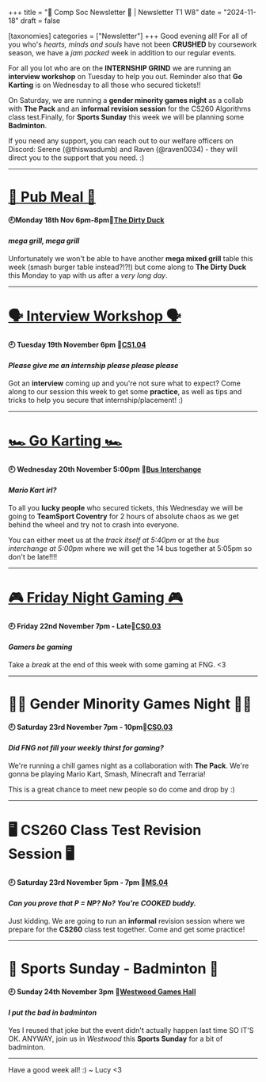 +++
title = "👾 Comp Soc Newsletter 👾 | Newsletter T1 W8"
date = "2024-11-18"
draft = false

[taxonomies]
categories = ["Newsletter"]
+++
Good evening all! For all of you who's *hearts, minds and souls* have not been **CRUSHED** by coursework season, we have a *jam packed* week in addition to our regular events.

For all you lot who are on the **INTERNSHIP GRIND** we are running an **interview workshop** on Tuesday to help you out. Reminder also that **Go Karting** is on Wednesday to all those who secured tickets!!

On Saturday, we are running a **gender minority games night** as a collab with **The Pack** and an **informal revision session** for the CS260 Algorithms class test.Finally, for **Sports Sunday** this week we will be planning some **Badminton**. 

If you need any support, you can reach out to our welfare officers on Discord: Serene (@thiswasdumb) and Raven (@raven0034) - they will direct you to the support that you need. :)

--------------------------------------------------------------------------
# [🍔 Pub Meal 🍔](https://uwcs.co.uk/events/t1/repeat/pub-duck/)

#### 🕘Monday 18th Nov 6pm-8pm📍[The Dirty Duck](https://campus.warwick.ac.uk/search/623c889c421e6f5928c0d39a?projectId=warwick)
#### *mega grill, mega grill*

Unfortunately we won't be able to have another **mega mixed grill** table this week (smash burger table instead?!?!) but come along to **The Dirty Duck** this Monday to yap with us after a *very long day*.

--------------------------------------------------------------------------
# [🗣️ Interview Workshop 🗣️]()

#### 🕘 Tuesday 19th November 6pm 📍[CS1.04](https://campus.warwick.ac.uk/search/623c888b421e6f5928c0d062?projectId=warwick)
#### *Please give me an internship please please please*

Got an **interview** coming up and you're not sure what to expect? 
Come along to our session this week to get some **practice**, as well as tips and tricks to help you secure that internship/placement! :)

--------------------------------------------------------------------------
# [🏎️ Go Karting 🏎️](https://uwcs.co.uk/events/t1/w8/uwcs-go-karting/)

#### 🕘 Wednesday 20th November 5:00pm 📍[Bus Interchange](https://campus.warwick.ac.uk/search/66fd17cdeb3ce5ef1dc7503d?projectId=warwick)
#### *Mario Kart irl?*

To all you **lucky people** who secured tickets, this Wednesday we will be going to **TeamSport Coventry** for 2 hours of absolute chaos as we get behind the wheel and try not to crash into everyone.

You can either meet us at the *track itself at 5:40pm* or at the *bus interchange at 5:00pm* where we will get the 14 bus together at 5:05pm so don't be late!!!!

--------------------------------------------------------------------------
# [🎮 Friday Night Gaming 🎮](https://uwcs.co.uk/events/t1/repeat/fng/)

#### 🕘 Friday 22nd November 7pm - Late📍[CS0.03](https://campus.warwick.ac.uk/search/623c888a421e6f5928c0d02a?projectId=warwick)
#### *Gamers be gaming*

Take a *break* at the end of this week with some gaming at FNG. <3

--------------------------------------------------------------------------
# 🏳️‍🌈 Gender Minority Games Night 🏳️‍🌈

#### 🕘 Saturday 23rd November 7pm - 10pm📍[CS0.03](https://campus.warwick.ac.uk/search/623c888a421e6f5928c0d02a?projectId=warwick)
#### *Did FNG not fill your weekly thirst for gaming?*

We're running a chill games night as a collaboration with **The Pack**. We're gonna be playing Mario Kart, Smash, Minecraft and Terraria! 

This is a great chance to meet new people so do come and drop by :)

--------------------------------------------------------------------------
# 🖥️ CS260 Class Test Revision Session 🖥️

#### 🕘 Saturday 23rd November 5pm - 7pm 📍[MS.04](https://campus.warwick.ac.uk/search/623c88a4421e6f5928c0d522?projectId=warwick)
#### *Can you prove that P = NP? No? You're COOKED buddy.*

Just kidding. We are going to run an **informal** revision session where we prepare for the **CS260** class test together. Come and get some practice!

--------------------------------------------------------------------------
# 🏸 Sports Sunday - Badminton 🏸

#### 🕘 Sunday 24th November 3pm 📍[Westwood Games Hall](https://campus.warwick.ac.uk/search/623c8861421e6f5928c0c838?projectId=warwick)
#### *I put the bad in badminton*

Yes I reused that joke but the event didn't actually happen last time SO IT'S OK. ANYWAY, join us in *Westwood* this **Sports Sunday** for a bit of badminton.

--------------------------------------------------------------------------

Have a good week all! :)
~ Lucy <3


